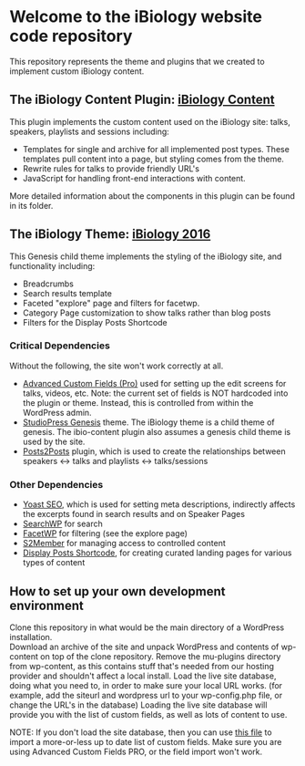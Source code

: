 # Welcome to the iBiology website code repository
This repository represents the theme and plugins that we created to implement custom iBiology content.

## The iBiology Content Plugin: [iBiology Content](wp-content/plugins/ibio-content)
This plugin implements the custom content used on the iBiology site: talks, speakers, playlists and sessions including:  

+ Templates for single and archive for all implemented post types.  These templates pull content into a page, but styling comes from the theme.
+ Rewrite rules for talks to provide friendly URL's
+ JavaScript for handling front-end interactions with content.

More detailed information about the components in this plugin can be found in its folder.

## The iBiology Theme:  [iBiology 2016](wp-content/themes/ibiology)
This Genesis child theme implements the styling of the iBiology site, and functionality including:

+ Breadcrumbs
+ Search results template
+ Faceted "explore" page and filters for facetwp.
+ Category Page customization to show talks rather than blog posts
+ Filters for the Display Posts Shortcode 
 

### Critical Dependencies
Without the following, the site won't work correctly at all.

+ [Advanced Custom Fields (Pro)](https://advancedcustomfields.com) used for setting up the edit screens for talks, videos, etc.  Note: the current set of fields is NOT hardcoded into the plugin or theme.  Instead, this is controlled from within the WordPress admin.
+ [StudioPress Genesis](https://my.studiopress.com/themes/genesis/) theme.  The iBiology theme is a child theme of genesis.  The ibio-content plugin also assumes a genesis child theme is used by the site.
+ [Posts2Posts](https://wordpress.org/plugins/posts-to-posts/) plugin, which is used to create the relationships between speakers <-> talks and playlists <-> talks/sessions

### Other Dependencies
+ [Yoast SEO](https://wordpress.org/plugins/wordpress-seo/), which is used for setting meta descriptions, indirectly affects the excerpts found in search results and on Speaker Pages
+ [SearchWP](https://searchwp.com) for search
+ [FacetWP](https://facetwp.com) for filtering (see the explore page)
+ [S2Member](https://s2member.com/) for managing access to controlled content
+ [Display Posts Shortcode](https://wordpress.org/plugins/display-posts-shortcode/), for creating curated landing pages for various types of content 

## How to set up your own development environment

Clone this repository in what would be the main directory of a WordPress installation.  
Download an archive of the site and unpack WordPress and contents of wp-content on top of the clone repository.
Remove the mu-plugins directory from wp-content, as this contains stuff that's needed from our hosting provider and shouldn't affect a local install. 
Load the live site database, doing what you need to, in order to make sure your local URL works.  (for example, add the siteurl and wordpress url to your wp-config.php file, or change the URL's in the database)
Loading the live site database will provide you with the list of custom fields, as well as lots of content to use.

NOTE: If you don't load the site database, then you can use [this file](wp-content/plugins/ibio-content/acf-fields.json) to import a more-or-less up to date list of custom fields. Make sure you are using Advanced Custom Fields PRO, or the field import won't work.
